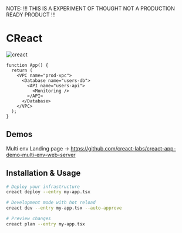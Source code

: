 
NOTE: !!! THIS IS A EXPERIMENT OF THOUGHT NOT A PRODUCTION READY PRODUCT !!!

# CReact 

![creact](https://i.postimg.cc/8P66GnT3/banner.jpg)

```tsx
function App() {
  return (
    <VPC name="prod-vpc">
      <Database name="users-db">
        <API name="users-api">
          <Monitoring />
        </API>
      </Database>
    </VPC>
  );
}
```

## Demos

Multi env Landing page -> https://github.com/creact-labs/creact-app-demo-multi-env-web-server

## Installation & Usage

```bash
# Deploy your infrastructure
creact deploy --entry my-app.tsx

# Development mode with hot reload
creact dev --entry my-app.tsx --auto-approve

# Preview changes
creact plan --entry my-app.tsx
```

